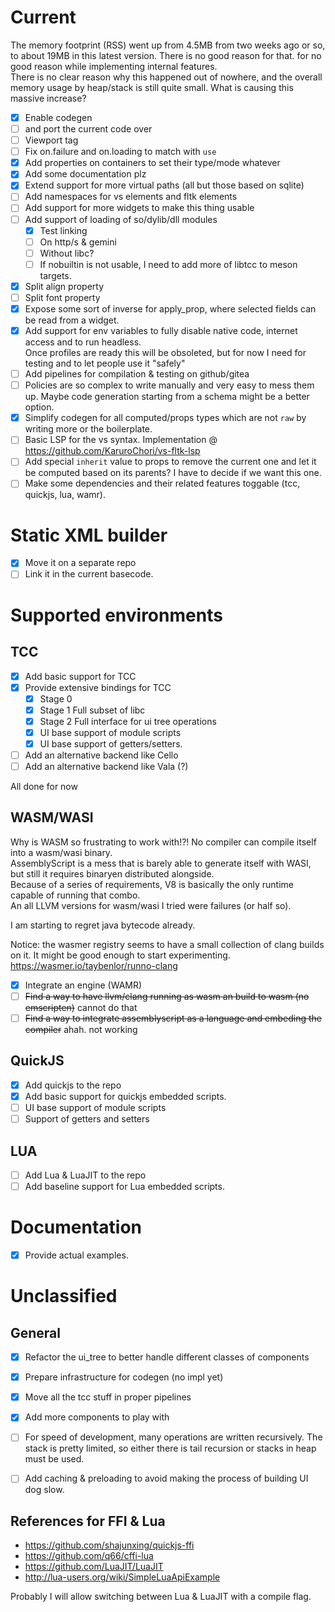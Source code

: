 # Current

The memory footprint (RSS) went up from 4.5MB from two weeks ago or so, to about 19MB in this latest version. There is no good reason for that. for no good reason while implementing internal features.  
There is no clear reason why this happened out of nowhere, and the overall memory usage by heap/stack is still quite small. What is causing this massive increase?

- [x] Enable codegen
- [ ] and port the current code over
- [ ] Viewport tag
- [ ] Fix on.failure and on.loading to match with `use`
- [x] Add properties on containers to set their type/mode whatever
- [x] Add some documentation plz
- [x] Extend support for more virtual paths (all but those based on sqlite)
- [ ] Add namespaces for vs elements and fltk elements
- [ ] Add support for more widgets to make this thing usable
- [ ] Add support of loading of so/dylib/dll modules
  - [x] Test linking
  - [ ] On http/s & gemini
  - [ ] Without libc?
  - [ ] If nobuiltin is not usable, I need to add more of libtcc to meson targets.
- [x] Split align property
- [ ] Split font property
- [x] Expose some sort of inverse for apply_prop, where selected fields can be read from a widget.
- [x] Add support for env variables to fully disable native code, internet access and to run headless.  
       Once profiles are ready this will be obsoleted, but for now I need for testing and to let people use it "safely"
- [ ] Add pipelines for compilation & testing on github/gitea
- [ ] Policies are so complex to write manually and very easy to mess them up.
      Maybe code generation starting from a schema might be a better option.
- [x] Simplify codegen for all computed/props types which are not `raw` by writing more or the boilerplate.
- [ ] Basic LSP for the vs syntax. Implementation @ https://github.com/KaruroChori/vs-fltk-lsp
- [ ] Add special `inherit` value to props to remove the current one and let it be computed based on its parents? I have to decide if we want this one.
- [ ] Make some dependencies and their related features toggable (tcc, quickjs, lua, wamr).

# Static XML builder

- [x] Move it on a separate repo
- [ ] Link it in the current basecode.

# Supported environments


## TCC

- [x] Add basic support for TCC
- [x] Provide extensive bindings for TCC
  - [x] Stage 0
  - [x] Stage 1 Full subset of libc
  - [x] Stage 2 Full interface for ui tree operations
  - [x] UI base support of module scripts
  - [x] UI base support of getters/setters.
- [ ] Add an alternative backend like Cello
- [ ] Add an alternative backend like Vala (?)

All done for now

## WASM/WASI

Why is WASM so frustrating to work with!?! No compiler can compile itself into a wasm/wasi binary.  
AssemblyScript is a mess that is barely able to generate itself with WASI, but still it requires binaryen distributed alongside.  
Because of a series of requirements, V8 is basically the only runtime capable of running that combo.  
An all LLVM versions for wasm/wasi I tried were failures (or half so).

I am starting to regret java bytecode already.

Notice: the wasmer registry seems to have a small collection of clang builds on it. It might be good enough to start experimenting.  
https://wasmer.io/taybenlor/runno-clang

- [x] Integrate an engine (WAMR)
- [ ] ~~Find a way to have llvm/clang running as wasm an build to wasm (no emscripten)~~ cannot do that
- [ ] ~~Find a way to integrate assemblyscript as a language and embeding the compiler~~ ahah. not working

## QuickJS

- [x] Add quickjs to the repo
- [x] Add basic support for quickjs embedded scripts.
- [ ] UI base support of module scripts
- [ ] Support of getters and setters

## LUA

- [ ] Add Lua & LuaJIT to the repo
- [ ] Add baseline support for Lua embedded scripts.

# Documentation

- [x] Provide actual examples.

# Unclassified

## General

- [x] Refactor the ui_tree to better handle different classes of components
- [x] Prepare infrastructure for codegen (no impl yet)
- [x] Move all the tcc stuff in proper pipelines
- [x] Add more components to play with

- [ ] For speed of development, many operations are written recursively.
      The stack is pretty limited, so either there is tail recursion or stacks in heap must be used.
- [ ] Add caching & preloading to avoid making the process of building UI dog slow.

## References for FFI & Lua

- https://github.com/shajunxing/quickjs-ffi
- https://github.com/q66/cffi-lua
- https://github.com/LuaJIT/LuaJIT
- http://lua-users.org/wiki/SimpleLuaApiExample

Probably I will allow switching between Lua & LuaJIT with a compile flag.

